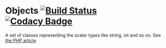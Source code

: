 # Objects [![Build Status](https://travis-ci.org/Puzzlout/Objects.svg?branch=master)](https://travis-ci.org/Puzzlout/Objects) [![Codacy Badge](https://api.codacy.com/project/badge/grade/a902106a37b24fdb91ad3e6c3d2b6e17)](https://www.codacy.com/app/webdev-jl/Objects)
A set of classes representing the scalar types like string, int and so on.
See [the PHP article](http://php.net/manual/en/language.types.intro.php)
